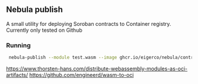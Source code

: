 ## Nebula publish

A small utility for deploying Soroban contracts to Container registry.
Currently only tested on Github

### Running

```bash
 nebula-publish --module test.wasm --image ghcr.io/eigerco/nebula/contracts/test --username <....> --password <....>
```


https://www.thorsten-hans.com/distribute-webassembly-modules-as-oci-artifacts/
https://github.com/engineerd/wasm-to-oci